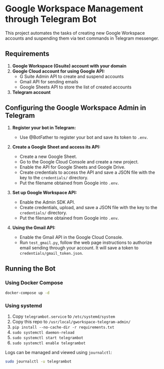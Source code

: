 # Google Workspace Management through Telegram Bot

This project automates the tasks of creating new Google Workspace accounts and suspending them via text commands in Telegram messenger.

## Requirements

1. **Google Workspace (Gsuite) account with your domain**
2. **Google Cloud account for using Google API:**
   - G Suite Admin API to create and suspend accounts
   - Gmail API for sending emails
   - Google Sheets API to store the list of created accounts
3. **Telegram account**

## Configuring the Google Workspace Admin in Telegram

1. **Register your bot in Telegram:**
   - Use @BotFather to register your bot and save its token to `.env`.

2. **Create a Google Sheet and access its API:**
   - Create a new Google Sheet.
   - Go to the Google Cloud Console and create a new project.
   - Enable the API for Google Sheets and Google Drive.
   - Create credentials to access the API and save a JSON file with the key to the `credentials/` directory.
   - Put the filename obtained from Google into `.env`.

3. **Set up Google Workspace API:**
   - Enable the Admin SDK API.
   - Create credentials, upload, and save a JSON file with the key to the `credentials/` directory.
   - Put the filename obtained from Google into `.env`.

4. **Using the Gmail API:**
   - Enable the Gmail API in the Google Cloud Console.
   - Run `test_gmail.py`, follow the web page instructions to authorize email sending through your account. It will save a token to `credentials/gmail_token.json`.

## Running the Bot

### Using Docker Compose

```sh
docker-compose up -d
```

### Using systemd

1. Copy `telegrambot.service` to `/etc/systemd/system`
2. Copy this repo to `/usr/local/gworkspace-telegram-admin/`
3. `pip install --no-cache-dir -r requirements.txt`
4. `sudo systemctl daemon-reload`
5. `sudo systemctl start telegrambot`
6. `sudo systemctl enable telegrambot`

Logs can be managed and viewed using `journalctl`:

```sh
sudo journalctl -u telegrambot